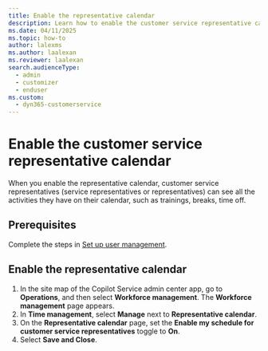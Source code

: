```yaml
---
title: Enable the representative calendar
description: Learn how to enable the customer service representative calendar so that your representatives can see all the booked time on their calendars.
ms.date: 04/11/2025
ms.topic: how-to
author: lalexms
ms.author: laalexan
ms.reviewer: laalexan
search.audienceType: 
  - admin
  - customizer
  - enduser
ms.custom: 
  - dyn365-customerservice
---
```

# Enable the customer service representative calendar

When you enable the representative calendar, customer service representatives (service representatives or representatives) can see all the activities they have on their calendar, such as trainings, breaks, time off.

## Prerequisites

Complete the steps in [Set up user management](wfm-user-management.md).

## Enable the representative calendar

1. In the site map of the Copilot Service admin center app, go to **Operations**, and then select **Workforce management**. The **Workforce management** page appears.
1. In **Time management**, select **Manage** next to **Representative calendar**.
1. On the **Representative calendar** page, set the **Enable my schedule for customer service representatives** toggle to **On**.
1. Select **Save and Close**.
